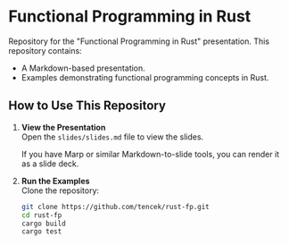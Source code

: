 # Functional Programming in Rust

Repository for the "Functional Programming in Rust" presentation. This repository contains:
- A Markdown-based presentation.
- Examples demonstrating functional programming concepts in Rust.

## How to Use This Repository

1. **View the Presentation**  
   Open the `slides/slides.md` file to view the slides.

   If you have Marp or similar Markdown-to-slide tools, you can render it as a slide deck.

2. **Run the Examples**  
   Clone the repository:
   ```bash
   git clone https://github.com/tencek/rust-fp.git
   cd rust-fp
   cargo build
   cargo test
   ```